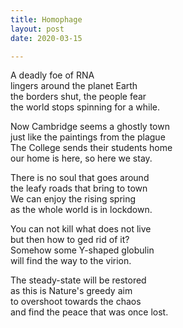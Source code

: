 ```yaml
---
title: Homophage
layout: post
date: 2020-03-15

---
```


A deadly foe of RNA  
lingers around the planet Earth  
the borders shut, the people fear  
the world stops spinning for a while.  

Now Cambridge seems a ghostly town  
just like the paintings from the plague  
The College sends their students home  
our home is here, so here we stay.  

There is no soul that goes around  
the leafy roads that bring to town  
We can enjoy the rising spring  
as the whole world is in lockdown.  

You can not kill what does not live  
but then how to ged rid of it?  
Somehow some Y-shaped globulin  
will find the way to the virion.  

The steady-state will be restored  
as this is Nature's greedy aim  
to overshoot towards the chaos  
and find the peace that was once lost.  
